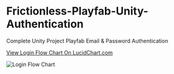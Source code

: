 # Frictionless-Playfab-Unity-Authentication
Complete Unity Project Playfab Email &amp; Password Authentication

[View Login Flow Chart On LucidChart.com](https://www.lucidchart.com/documents/view/b0571287-62e5-4145-8633-43dccf18e22d/0)


![Login Flow Chart](https://github.com/rameshporeddy/Frictionless-Playfab-Unity-Authentication/blob/master/LoginFlowChart.jpeg)
